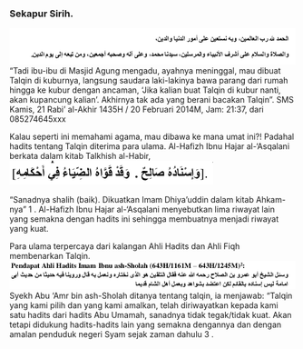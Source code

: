 ### Sekapur Sirih.

![](/assets/Selection_348.png)“Tadi ibu-ibu di Masjid Agung mengadu, ayahnya meninggal, mau dibuat Talqin di kuburnya, langsung saudara laki-lakinya bawa parang dari rumah hingga ke kubur dengan ancaman, ‘Jika kalian buat Talqin di kubur nanti, akan kupancung kalian’. Akhirnya tak ada yang berani bacakan Talqin”. SMS Kamis, 21 Rabi’ al-Akhir 1435H / 20 Februari 2014M, Jam: 21:37, dari 085274645xxx



Kalau seperti ini memahami agama, mau dibawa ke mana umat ini?! Padahal hadits tentang Talqin diterima para ulama. Al-Hafizh Ibnu Hajar al-‘Asqalani berkata dalam kitab Talkhish al-Habir, ![](/assets/Selection_349.png)

“Sanadnya shalih \(baik\). Dikuatkan Imam Dhiya’uddin dalam kitab Ahkam-nya” 1 . Al-Hafizh Ibnu Hajar al-‘Asqalani menyebutkan lima riwayat lain yang semakna dengan hadits ini sehingga membuatnya menjadi riwayat yang kuat.

Para ulama terpercaya dari kalangan Ahli Hadits dan Ahli Fiqh membenarkan Talqin.![](/assets/Selection_350.png)Syekh Abu ‘Amr bin ash-Sholah ditanya tentang talqin, ia menjawab: “Talqin yang kami pilih dan yang kami amalkan, telah diriwayatkan kepada kami satu hadits dari hadits Abu Umamah, sanadnya tidak tegak/tidak kuat. Akan tetapi didukung hadits-hadits lain yang semakna dengannya dan dengan amalan penduduk negeri Syam sejak zaman dahulu 3 .

